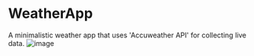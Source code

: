 # WeatherApp
A minimalistic weather app that uses 'Accuweather API' for collecting live data.
![image](https://user-images.githubusercontent.com/96340446/176399763-4d7fd772-ad96-492e-a5dd-e48348c8cd88.png)
